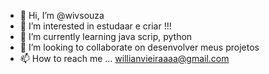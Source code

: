 - 👋 Hi, I’m @wivsouza
- 👀 I’m interested in  estudaar e criar !!!
- 🌱 I’m currently learning java scrip, python
- 💞️ I’m looking to collaborate on desenvolver meus projetos
- 📫 How to reach me ... willianvieiraaaa@gmail.com


<!---
wivsouza/wivsouza is a ✨ special ✨ repository because its `README.md` (this file) appears on your GitHub profile.
You can click the Preview link to take a look at your changes.
--->
